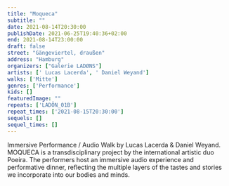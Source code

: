 ```yaml
---
title: "Moqueca"
subtitle: ""
date: 2021-08-14T20:30:00
publishDate: 2021-06-25T19:40:36+02:00
end: 2021-08-14T23:00:00
draft: false
street: "Gängeviertel, draußen"
address: "Hamburg"
organizers: ["Galerie LADØNS"]
artists: [' Lucas Lacerda', ' Daniel Weyand']
walks: ['Mitte']
genres: ['Performance']
kids: []
featuredImage: ""
repeats: ['LADÖN_01B']
repeat_times: ['2021-08-15T20:30:00']
sequels: []
sequel_times: []
---
```


Immersive Performance / Audio Walk by Lucas Lacerda & Daniel Weyand. MOQUECA is a transdisciplinary project by the international artistic duo Poeira. The performers host an immersive audio experience and performative dinner, reflecting the multiple layers of the tastes and stories we incorporate into our bodies and minds.